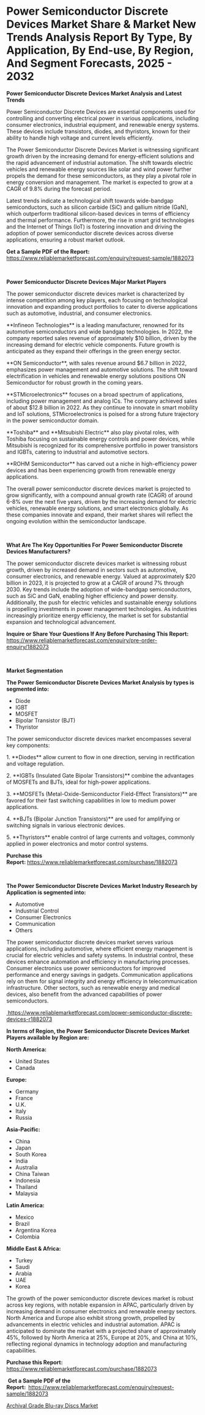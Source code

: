 <p><h1>Power Semiconductor Discrete Devices Market Share & Market New Trends Analysis Report By Type, By Application, By End-use, By Region, And Segment Forecasts, 2025 - 2032</h1></p><p><strong>Power Semiconductor Discrete Devices Market Analysis and Latest Trends</strong></p>
<p><p>Power Semiconductor Discrete Devices are essential components used for controlling and converting electrical power in various applications, including consumer electronics, industrial equipment, and renewable energy systems. These devices include transistors, diodes, and thyristors, known for their ability to handle high voltage and current levels efficiently.</p><p>The Power Semiconductor Discrete Devices Market is witnessing significant growth driven by the increasing demand for energy-efficient solutions and the rapid advancement of industrial automation. The shift towards electric vehicles and renewable energy sources like solar and wind power further propels the demand for these semiconductors, as they play a pivotal role in energy conversion and management. The market is expected to grow at a CAGR of 9.8% during the forecast period.</p><p>Latest trends indicate a technological shift towards wide-bandgap semiconductors, such as silicon carbide (SiC) and gallium nitride (GaN), which outperform traditional silicon-based devices in terms of efficiency and thermal performance. Furthermore, the rise in smart grid technologies and the Internet of Things (IoT) is fostering innovation and driving the adoption of power semiconductor discrete devices across diverse applications, ensuring a robust market outlook.</p></p>
<p><strong>Get a Sample PDF of the Report:&nbsp;</strong> <a href="https://www.reliablemarketforecast.com/enquiry/request-sample/1882073?utm_campaign=1134&utm_medium=2&utm_source=Github&utm_content=ia&utm_term=13022025&utm_id=power-semiconductor-discrete-devices">https://www.reliablemarketforecast.com/enquiry/request-sample/1882073</a></p>
<p>&nbsp;</p>
<p><strong>Power Semiconductor Discrete Devices Major Market Players</strong></p>
<p><p>The power semiconductor discrete devices market is characterized by intense competition among key players, each focusing on technological innovation and expanding product portfolios to cater to diverse applications such as automotive, industrial, and consumer electronics. </p><p>**Infineon Technologies** is a leading manufacturer, renowned for its automotive semiconductors and wide bandgap technologies. In 2022, the company reported sales revenue of approximately $10 billion, driven by the increasing demand for electric vehicle components. Future growth is anticipated as they expand their offerings in the green energy sector.</p><p>**ON Semiconductor**, with sales revenue around $6.7 billion in 2022, emphasizes power management and automotive solutions. The shift toward electrification in vehicles and renewable energy solutions positions ON Semiconductor for robust growth in the coming years.</p><p>**STMicroelectronics** focuses on a broad spectrum of applications, including power management and analog ICs. The company achieved sales of about $12.8 billion in 2022. As they continue to innovate in smart mobility and IoT solutions, STMicroelectronics is poised for a strong future trajectory in the power semiconductor domain.</p><p>**Toshiba** and **Mitsubishi Electric** also play pivotal roles, with Toshiba focusing on sustainable energy controls and power devices, while Mitsubishi is recognized for its comprehensive portfolio in power transistors and IGBTs, catering to industrial and automotive sectors.</p><p>**ROHM Semiconductor** has carved out a niche in high-efficiency power devices and has been experiencing growth from renewable energy applications. </p><p>The overall power semiconductor discrete devices market is projected to grow significantly, with a compound annual growth rate (CAGR) of around 6-8% over the next five years, driven by the increasing demand for electric vehicles, renewable energy solutions, and smart electronics globally. As these companies innovate and expand, their market shares will reflect the ongoing evolution within the semiconductor landscape.</p></p>
<p>&nbsp;</p>
<p><strong>What Are The Key Opportunities For Power Semiconductor Discrete Devices Manufacturers?</strong></p>
<p><p>The power semiconductor discrete devices market is witnessing robust growth, driven by increased demand in sectors such as automotive, consumer electronics, and renewable energy. Valued at approximately $20 billion in 2023, it is projected to grow at a CAGR of around 7% through 2030. Key trends include the adoption of wide-bandgap semiconductors, such as SiC and GaN, enabling higher efficiency and power density. Additionally, the push for electric vehicles and sustainable energy solutions is propelling investments in power management technologies. As industries increasingly prioritize energy efficiency, the market is set for substantial expansion and technological advancement.</p></p>
<p><strong>Inquire or Share Your Questions If Any Before Purchasing This Report:</strong> <a href="https://www.reliablemarketforecast.com/enquiry/pre-order-enquiry/1882073?utm_campaign=1134&utm_medium=2&utm_source=Github&utm_content=ia&utm_term=13022025&utm_id=power-semiconductor-discrete-devices">https://www.reliablemarketforecast.com/enquiry/pre-order-enquiry/1882073</a></p>
<p>&nbsp;</p>
<p><strong>Market Segmentation</strong></p>
<p><strong>The Power Semiconductor Discrete Devices Market Analysis by types is segmented into:</strong></p>
<p><ul><li>Diode</li><li>IGBT</li><li>MOSFET</li><li>Bipolar Transistor (BJT)</li><li>Thyristor</li></ul></p>
<p><p>The power semiconductor discrete devices market encompasses several key components: </p><p>1. **Diodes** allow current to flow in one direction, serving in rectification and voltage regulation.</p><p>2. **IGBTs (Insulated Gate Bipolar Transistors)** combine the advantages of MOSFETs and BJTs, ideal for high-power applications.</p><p>3. **MOSFETs (Metal-Oxide-Semiconductor Field-Effect Transistors)** are favored for their fast switching capabilities in low to medium power applications.</p><p>4. **BJTs (Bipolar Junction Transistors)** are used for amplifying or switching signals in various electronic devices. </p><p>5. **Thyristors** enable control of large currents and voltages, commonly applied in power electronics and motor control systems.</p></p>
<p><strong>Purchase this Report:&nbsp;</strong><a href="https://www.reliablemarketforecast.com/purchase/1882073?utm_campaign=1134&utm_medium=2&utm_source=Github&utm_content=ia&utm_term=13022025&utm_id=power-semiconductor-discrete-devices">https://www.reliablemarketforecast.com/purchase/1882073</a></p>
<p>&nbsp;</p>
<p><strong>The Power Semiconductor Discrete Devices Market Industry Research by Application is segmented into:</strong></p>
<p><ul><li>Automotive</li><li>Industrial Control</li><li>Consumer Electronics</li><li>Communication</li><li>Others</li></ul></p>
<p><p>The power semiconductor discrete devices market serves various applications, including automotive, where efficient energy management is crucial for electric vehicles and safety systems. In industrial control, these devices enhance automation and efficiency in manufacturing processes. Consumer electronics use power semiconductors for improved performance and energy savings in gadgets. Communication applications rely on them for signal integrity and energy efficiency in telecommunication infrastructure. Other sectors, such as renewable energy and medical devices, also benefit from the advanced capabilities of power semiconductors.</p></p>
<p><a href="https://www.reliablemarketforecast.com/power-semiconductor-discrete-devices-r1882073?utm_campaign=1134&utm_medium=2&utm_source=Github&utm_content=ia&utm_term=13022025&utm_id=power-semiconductor-discrete-devices">&nbsp;https://www.reliablemarketforecast.com/power-semiconductor-discrete-devices-r1882073</a></p>
<p><strong>In terms of Region, the Power Semiconductor Discrete Devices Market Players available by Region are:</strong></p>
<p>
    <p> <strong> North America: </strong>
        <ul>
            <li>United States</li>
            <li>Canada</li>
        </ul>
        </p> 
    <p> <strong> Europe: </strong>
        <ul>
            <li>Germany</li>
            <li>France</li>
            <li>U.K.</li>
            <li>Italy</li>
            <li>Russia</li>
        </ul>
        </p> 
    <p> <strong> Asia-Pacific: </strong>
        <ul>
            <li>China</li>
            <li>Japan</li>
            <li>South Korea</li>
            <li>India</li>
            <li>Australia</li>
            <li>China Taiwan</li>
            <li>Indonesia</li>
            <li>Thailand</li>
            <li>Malaysia</li>
        </ul>
        </p> 
    <p> <strong> Latin America: </strong>
        <ul>
            <li>Mexico</li>
            <li>Brazil</li>
            <li>Argentina Korea</li>
            <li>Colombia</li>
        </ul>
        </p> 
    <p> <strong> Middle East & Africa: </strong>
        <ul>
            <li>Turkey</li>
            <li>Saudi</li>
            <li>Arabia</li>
            <li>UAE</li>
            <li>Korea</li>
        </ul>
    </p>
    </p>
<p><p>The growth of the power semiconductor discrete devices market is robust across key regions, with notable expansion in APAC, particularly driven by increasing demand in consumer electronics and renewable energy sectors. North America and Europe also exhibit strong growth, propelled by advancements in electric vehicles and industrial automation. APAC is anticipated to dominate the market with a projected share of approximately 45%, followed by North America at 25%, Europe at 20%, and China at 10%, reflecting regional dynamics in technology adoption and manufacturing capabilities.</p></p>
<p><strong>Purchase this Report: </strong><a href="https://www.reliablemarketforecast.com/purchase/1882073?utm_campaign=1134&utm_medium=2&utm_source=Github&utm_content=ia&utm_term=13022025&utm_id=power-semiconductor-discrete-devices">https://www.reliablemarketforecast.com/purchase/1882073</a></p>
<p>&nbsp;<strong>Get a Sample PDF of the Report:&nbsp;&nbsp;</strong><a href="https://www.reliablemarketforecast.com/enquiry/request-sample/1882073?utm_campaign=1134&utm_medium=2&utm_source=Github&utm_content=ia&utm_term=13022025&utm_id=power-semiconductor-discrete-devices">https://www.reliablemarketforecast.com/enquiry/request-sample/1882073</a></p>
<p><strong></strong></p>
<p><p><a href="https://github.com/BryceTownsendr/Market-Research-Report-List-7/blob/main/archival-grade-blu-ray-discs-market.md?utm_campaign=1134&utm_medium=2&utm_source=Github&utm_content=ia&utm_term=13022025&utm_id=power-semiconductor-discrete-devices">Archival Grade Blu-ray Discs Market</a></p></p>